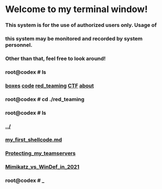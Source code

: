 # Welcome to my terminal window!                                                               
###  This system is for the use of authorized users only.  Usage of   
###  this system may be monitored and recorded by system personnel.                                                                   
###           Other than that, feel free to look around!  
### root@codex # ls
### [boxes](./boxes.md) [code](./code.md) [red_teaming](./red_teaming.md) [CTF](./ctf.md) [about](./about.md)
### root@codex # cd ./red_teaming
### root@codex # ls
### [../](../)  
### [my_first_shellcode.md](red_teaming/my_first_shellcode.md)  
### [Protecting_my_teamservers](red_teaming/protecting_my_teamservers.md)
### [Mimikatz_vs_WinDef_in_2021](red_teaming/Mimikatz_vs_WinDef_in_2021.md)
### root@codex # _
